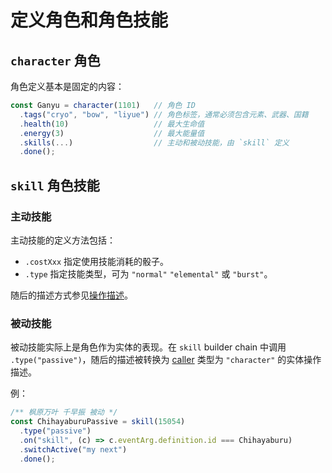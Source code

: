 # 定义角色和角色技能

## `character` 角色

角色定义基本是固定的内容：

```ts
const Ganyu = character(1101)   // 角色 ID
  .tags("cryo", "bow", "liyue") // 角色标签，通常必须包含元素、武器、国籍
  .health(10)                   // 最大生命值
  .energy(3)                    // 最大能量值
  .skills(...)                  // 主动和被动技能，由 `skill` 定义
  .done();
```

## `skill` 角色技能

### 主动技能

主动技能的定义方法包括：

- `.costXxx` 指定使用技能消耗的骰子。
- `.type` 指定技能类型，可为 `"normal"` `"elemental"` 或 `"burst"`。

随后的描述方式参见[操作描述](./operations.md)。

### 被动技能

被动技能实际上是角色作为实体的表现。在 `skill` builder chain 中调用 `.type("passive")`，随后的描述被转换为 [caller](./operations.md#caller) 类型为 `"character"` 的实体操作描述。

例：

```ts
/** 枫原万叶 千早振 被动 */
const ChihayaburuPassive = skill(15054)
  .type("passive")
  .on("skill", (c) => c.eventArg.definition.id === Chihayaburu)
  .switchActive("my next")
  .done();
```
